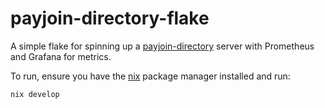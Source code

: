 # payjoin-directory-flake

A simple flake for spinning up a [payjoin-directory]() server with Prometheus and Grafana for metrics.

To run, ensure you have the [nix](https://nixos.org/download/) package manager installed and run:

```bash
nix develop
```
